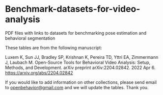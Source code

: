 # Benchmark-datasets-for-video-analysis
PDF files with links to datasets for benchmarking pose estimation and behavioral segmentation

These tables are from the following manuscript:

Luxem K, Sun JJ, Bradley SP, Krishnan K, Pereira TD, Yttri EA, Zimmermann J, Laubach M. Open-Source Tools for Behavioral Video Analysis: Setup, Methods, and Development. arXiv preprint arXiv:2204.02842. 2022 Apr 6. https://arxiv.org/abs/2204.02842

If you would like to add information on other collections, please send email to openbehavior@gmail.com and we will update the tables. Thank you.
